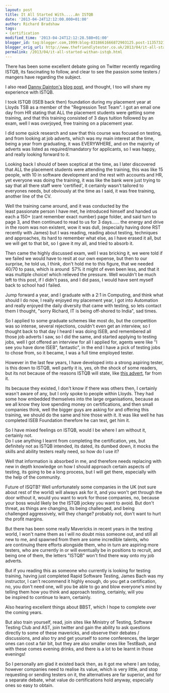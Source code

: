 ```yaml
---
layout: post
title: It All Started With.....An ISTQB
date: '2013-04-24T12:12:00.000+01:00'
author: Richard Bradshaw
tags: 
- Certification
modified_time: '2013-04-24T12:12:28.580+01:00'
blogger_id: tag:blogger.com,1999:blog-8318661666872903125.post-1135732198857416392
blogger_orig_url: http://www.thefriendlytester.co.uk/2013/04/it-all-started-withan-istqb.html
permalink: /2013/04/it-all-started-withan-istqb.html
---
```


There has been some excellent debate going on Twitter recently regarding ISTQB, its fascinating to follow, and clear to see the passion some testers / mangers have regarding the subject.  

I also read [Danny Dainton's](https://twitter.com/DannyDainton) [blog post](http://t.co/ANcMCfewOF), and thought, I too will share my experience with ISTQB.  

I took ISTQB (ISEB back then) foundation during my placement year at Lloyds TSB as a member of the "Regression Test Team". I got an email one day from HR stating that ALL the placement students were getting some training, and that this training consisted of 3 days tuition followed by an exam, well I was overjoyed, free training on a placement year.  

I did some quick research and saw that this course was focused on testing, and from looking at job adverts, which was my main interest at the time, being a year from graduating, it was EVERYWHERE, and on the majority of adverts was listed as required/mandatory for applicants, so I was happy, and really looking forward to it.  

Looking back I should of been sceptical at the time, as I later discovered that ALL the placement students were attending the training, this was like 15 people, with 10 in software development and the rest with accounts and HR, yet everyone was doing the training, it was like the bank were just trying to say that all there staff were 'certified', it certainly wasn't tailored to everyones needs, but obviously at the time as I said, it was free training, another line of the CV.  

Well the training came around, and it was conducted by the least passionate person I have met, he introduced himself and handed us each a 150+ (cant remember exact number) page folder, and said turn to page 3, and then continued to read to us for 3 days...... the energy and drive in the room was non existent, wow it was dull, (especially having done RST recently with James) but I was reading, reading about testing, techniques and approaches, its hard to remember what else, as I have erased it all, but we will get to that bit, so I gave it my all, and tried to absorb it.  

Then came the highly discussed exam, well I was bricking it, we were told if we failed we would have to resit at our own expense, but then to our surprise, he told us, I think, don't hold me to this figure, that we needed 40/70 to pass, which is around  57% it might of even been less, and that it was multiple choice! which relieved the pressure. Well wouldn't be much left to this post, if I didn't pass, and I did pass, I would have sent myself back to school had I failed.  

Jump forward a year, and I graduate with a 2:1 in Computing, and think what should I do now, I really enjoyed my placement year, I got into Automation and really enjoyed the daily diversity that came with testing, so lets contact them I thought, "sorry Richard, IT is being off-shored to India", sad times.  

So I applied to some graduate schemes like most do, but the competition was so intense, several rejections, couldn't even get an interview, so I thought back to that day I heard I was doing ISEB, and remembered all those job adverts I saw, so I did the same, and started applying to testing jobs, well I got offered an interview for all I applied for, agents were like "I see you have done ISEB", fantastic", in the end I have a pick of testing jobs to chose from, so it became, I was a full time employed tester.  

However in the last few years, I have developed into a strong aspiring tester, is this down to ISTQB, well partly it is, yes, oh the shock of some readers, but its not because of the reasons ISTQB will state, like [this advert](https://twitter.com/henkeandersson/status/326742413525798914/photo/1), far from it.  

Its because they existed, I don't know if there was others then, I certainly wasn't aware of any, but I only spoke to people within Lloyds. They had some how embedded themselves into the large organisations, because as we all know they love spending money on certifications, and then small companies think, well the bigger guys are asking for and offering this training, we should do the same and hire those with it. It was like well he has completed ISEB Foundation therefore he can test, get him it.  

So I have mixed feelings on ISTQB, would I be where I am without it, certainly not.  
Do I use anything I learnt from completing the certification, yes, but definitely not as ISTQB intended, its dated, its dumbed down, it mocks the skills and ability testers really need, so how do I use it?  

Well that information is absorbed in me, and therefore needs replacing with new in depth knowledge on how I should approach certain aspects of testing, its going to be a long process, but I will get there, especially with the help of the community.  

Future of ISQTB? Well unfortunately some companies in the UK (not sure about rest of the world) will always ask for it, and you won't get through the door without it, would you want to work for those companies, no, because your boss would likely be the ISTQB jockey you want to avoid. But don't threat, as things are changing, its being challenged, and being challenged aggressively, will they change? probably not, don't want to hurt the profit margins.  

But there has been some really Mavericks in recent years in the testing world, I won't name them as I will no doubt miss someone out, and still all new to me, and spawned from them are some incredible talents, who are continuing there efforts alongside them, who in turn are aspiring more testers, who are currently in or will eventually be in positions to recruit, and being one of them, the letters "ISTQB" won't find there way onto my job adverts.  

But if you reading this as someone who currently is looking for testing training, having just completed Rapid Software Testing, James Bach was my instructor, I can't recommend it highly enough, do you get a certification, no, you don't need one, will you be able to go and blow everyone's mind by telling them how you think and approach testing, certainly, will you be inspired to continue to learn, certainly.  

Also hearing excellent things about BBST, which I hope to complete over the coming years.  

But also train yourself, read, join sites like Ministry of Testing, Software Testing Club and AST, join twitter and gain the ability to ask questions directly to some of these mavericks, and observe their debates / discussions, and also try and get yourself to some conferences, the larger ones can cost a fair bit, but they are also smaller ones like TestBash, and with these comes evening drinks, and there is a lot to be learnt in those evenings!  

So I personally am glad it existed back then, as it got me where I am today, however companies need to realise its value, which is very little, and stop requesting or sending testers on it, the alternatives are far superior, and for a separate debate, what value do certifications hold anyway, especially ones so easy to obtain.